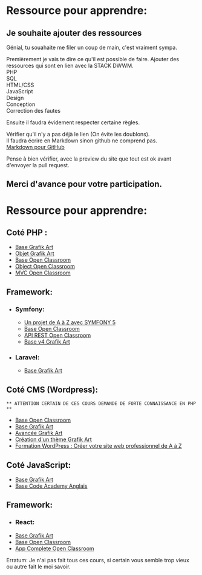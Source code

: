 
# Ressource pour apprendre:
## Je souhaite ajouter des ressources

Génial, tu souahaite me filer un coup de main, c'est vraiment sympa.

Premièrement je vais te dire ce qu'il est possible de faire.
	Ajouter des ressources qui sont en lien avec la STACK DWWM.  
	PHP   
	SQL    
	HTML/CSS  
	JavaScript   
	Design    
	Conception   
	Correction des fautes
	
Ensuite il faudra évidement respecter certaine règles.

Vérifier qu'il n'y a pas déjà le lien (On évite les doublons).  
Il faudra écrire en Markdown sinon github ne comprend pas.  
[Markdown pour GitHub](https://docs.github.com/en/get-started/writing-on-github/getting-started-with-writing-and-formatting-on-github/basic-writing-and-formatting-syntax)

Pense à bien vérifier, avec la preview du site que tout est ok avant d'envoyer la pull request. 

Merci d'avance pour votre participation.
--

# Ressource pour apprendre:
## Coté PHP :
- [Base Grafik Art](https://grafikart.fr/formations/php)
- [Objet Grafik Art](https://grafikart.fr/formations/programmation-objet-php)
- [Base Open Classroom](https://openclassrooms.com/fr/courses/918836-concevez-votre-site-web-avec-php-et-mysql)
- [Object Open Classroom](https://openclassrooms.com/fr/courses/1665806-programmez-en-oriente-objet-en-php)
- [MVC Open Classroom](https://openclassrooms.com/fr/courses/4670706-adoptez-une-architecture-mvc-en-php)
## Framework:
- ### Symfony:
  - [Un projet de A à Z avec SYMFONY 5](https://www.youtube.com/playlist?list=PLxEJ5uJLOPDys4MgOz78lci7e7g5GoolQ) 
  - [Base Open Classroom](https://openclassrooms.com/fr/courses/5489656-construisez-un-site-web-a-l-aide-du-framework-symfony-5)
  - [API REST Open Classroom](https://openclassrooms.com/fr/courses/7709361-construisez-une-api-rest-avec-symfony)
  - [Base v4 Grafik Art](https://grafikart.fr/formations/symfony-4-pratique)
- ### Laravel:
  - [Base Grafik Art](https://grafikart.fr/formations/laravel)
## Coté CMS (Wordpress):
	** ATTENTION CERTAIN DE CES COURS DEMANDE DE FORTE CONNAISSANCE EN PHP **
  - [Base Open Classroom](https://openclassrooms.com/fr/courses/5489551-creez-un-site-moderne-et-professionnel-avec-wordpress-5) 
  - [Base Grafik Art](https://grafikart.fr/formations/wordpress-decouverte) 
  - [Avancée Grafik Art](https://grafikart.fr/formations/wordpress-avance) 
  - [Création d'un thème Grafik Art](https://grafikart.fr/formations/creer-theme-wordpress) 
  - [Formation WordPress : Créer votre site web professionnel de A à Z](https://www.youtube.com/watch?v=ovZPJH4EQ2M)     
## Coté JavaScript:
  - [Base Grafik Art](https://grafikart.fr/formations/debuter-javascript)
  - [Base Code Academy Anglais](https://youtu.be/PkZNo7MFNFg)
## Framework:
 - ### React:
  - [Base Grafik Art](https://grafikart.fr/formations/react)
  - [Base Open Classroom](https://openclassrooms.com/fr/courses/7008001-debutez-avec-react)
  - [App Complete Open Classroom](https://openclassrooms.com/fr/courses/7150606-creez-une-application-react-complete)

Erratum:
Je n'ai pas fait tous ces cours, si certain vous semble trop vieux ou autre fait le moi savoir.
    


